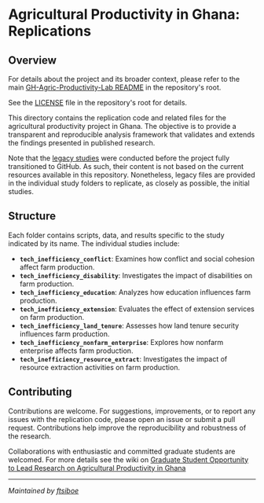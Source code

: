 # Agricultural Productivity in Ghana: Replications

## Overview

For details about the project and its broader context, please refer to the main [GH-Agric-Productivity-Lab README](../README.md) in the repository's root.

See the [LICENSE](../LICENSE) file in the repository's root for details.

This directory contains the replication code and related files for the agricultural productivity project in Ghana. The objective is to provide a transparent and reproducible analysis framework that validates and extends the findings presented in published research.

Note that the [legacy studies](https://github.com/ftsiboe/GH-Agric-Productivity-Lab/tree/master/replications/legacy_studies) were conducted before the project fully transitioned to GitHub. As such, their content is not based on the current resources available in this repository. Nonetheless, legacy files are provided in the individual study folders to replicate, as closely as possible, the initial studies.

## Structure

Each folder contains scripts, data, and results specific to the study indicated by its name. The individual studies include:

- **`tech_inefficiency_conflict`**: Examines how conflict and social cohesion affect farm production.
- **`tech_inefficiency_disability`**: Investigates the impact of disabilities on farm production.
- **`tech_inefficiency_education`**: Analyzes how education influences farm production.
- **`tech_inefficiency_extension`**: Evaluates the effect of extension services on farm production.
- **`tech_inefficiency_land_tenure`**: Assesses how land tenure security influences farm production.
- **`tech_inefficiency_nonfarm_enterprise`**: Explores how nonfarm enterprise affects farm production.
- **`tech_inefficiency_resource_extract`**: Investigates the impact of resource extraction activities on farm production.

## Contributing

Contributions are welcome. For suggestions, improvements, or to report any issues with the replication code, please open an issue or submit a pull request. Contributions help improve the reproducibility and robustness of the research.

Collaborations with enthusiastic and committed graduate students are welcomed. For more details see the wiki on [Graduate Student Opportunity to Lead Research on Agricultural Productivity in Ghana](https://github.com/ftsiboe/GH-Agric-Productivity-Lab/wiki/Graduate-Student-Opportunity-to-Lead-Research-on-Agricultural-Productivity-in-Ghana)

---

*Maintained by [ftsiboe](https://github.com/ftsiboe)*
